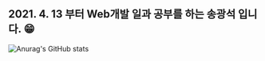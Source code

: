 ## 2021. 4. 13 부터 Web개발 일과 공부를 하는 송광석 입니다. 😁

![Anurag's GitHub stats](https://github-readme-stats.vercel.app/api?username=gwangseok2&theme=dark&show_icons=true)
